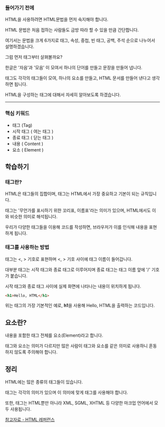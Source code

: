 
### 들어가기 전에
HTML을 사용하려면 HTML문법을 먼저 숙지해야 합니다.

HTML 문법은 처음 접하는 사람들도 금방 따라 할 수 있을 만큼 간단합니다.

여기서는 문법을 크게 6가지로 태그, 속성, 중첩, 빈 태그, 공백, 주석 순으로 나누어서 설명하겠습니다. 

 

그럼 먼저 태그부터 살펴볼까요? 

한글은 '자음'과 '모음' 이 모여서 하나의 단어를 만들고 문장을 만들어 냅니다.

태그도 각각의 태그들이 모여, 하나의 요소를 만들고, HTML 문서를 만들어 낸다고 생각하면 됩니다.

HTML을 구성하는 태그에 대해서 자세히 알아보도록 하겠습니다.

-----------


### 핵심 키워드

+ 태그 (Tag)
+ 시작 태그 ( 여는 태그 )
+ 종료 태그 ( 닫는 태그 )
+ 내용 ( Content )
+ 요소 ( Element )


## 학습하기

### 태그란?

HTML은 태그들의 집합이며, 태그는 HTML에서 가장 중요하고 기본이 되는 규칙입니다.

태그는 '무언가를 표시하기 위한 꼬리표, 이름표'라는 의미가 있으며, HTML에서도 이와 비슷한 의미로 해석됩니다.

우리가 다양한 태그들을 이용해 코드를 작성하면, 브라우저가 이를 인식해 내용을 표현하게 됩니다.


### 태그를 사용하는 방법

태그는 <, > 기호로 표현하며 <, > 기호 사이에 태그 이름이 들어갑니다.

대부분 태그는 시작 태그와 종료 태그로 이루어지며 종료 태그는 태그 이름 앞에 '/' 기호가 붙습니다.

시작 태그와 종료 태그 사이에 실제 화면에 나타나는 내용이 위치하게 됩니다. 

``` html
<h1>Hello, HTML</h1>
```


위는 태그의 가장 기본적인 예로, **h1**을 사용해 Hello, HTML을 출력하는 코드입니다.
 
 ## 요소란?
 
내용을 포함한 태그 전체를 요소(Element)라고 합니다.

태그와 요소는 의미가 다르지만 많은 사람이 태그와 요소를 같은 의미로 사용하니 혼동하지 않도록 주의해야 합니다.

## 정리

HTML에는 많은 종류의 태그들이 있습니다.

태그는 각각의 의미가 있으며 이 의미에 맞게 태그를 사용해야 합니다.

또한, 태그는 HTML뿐만 아니라 XML, SGML, XHTML 등 다양한 마크업 언어에서 모두 사용됩니다.



[참고자료 - HTML 레퍼런스](https://www.w3schools.com/tags/ref_byfunc.asp)
